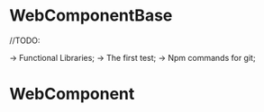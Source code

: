 # WebComponentBase

//TODO:

-> Functional Libraries;
-> The first test;
-> Npm commands for git;

# WebComponent
